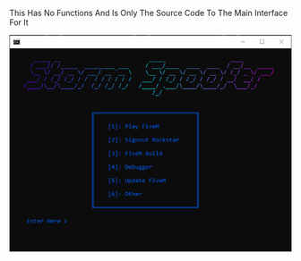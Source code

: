 This Has No Functions And Is Only The Source Code To The Main Interface For It


![Image](Preview.png)
